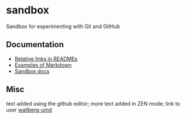 sandbox
=======

Sandbox for experimenting with Git and GitHub

Documentation
-------------

* [Relative links in READMEs](https://help.github.com/articles/relative-links-in-readmes)
* [Examples of Markdown](docs/doc1.md)
* [Sandbox docs](docs/doc2.md)

Misc
----
text added using the github editor; more text added in ZEN mode; link to user [wallberg-umd](https://github.com/wallberg-umd)
